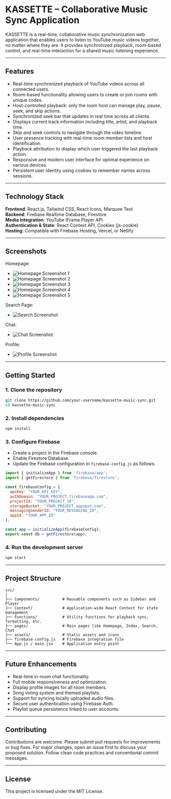 
# KASSETTE – Collaborative Music Sync Application

KASSETTE is a real-time, collaborative music synchronization web application that enables users to listen to YouTube music videos together, no matter where they are. It provides synchronized playback, room-based control, and real-time interaction for a shared music listening experience.

---

## Features

- Real-time synchronized playback of YouTube videos across all connected users.
- Room-based functionality allowing users to create or join rooms with unique codes.
- Host-controlled playback: only the room host can manage play, pause, seek, and skip actions.
- Synchronized seek bar that updates in real time across all clients.
- Displays current track information including title, artist, and playback time.
- Skip and seek controls to navigate through the video timeline.
- User presence tracking with real-time room member lists and host identification.
- Playback attribution to display which user triggered the last playback action.
- Responsive and modern user interface for optimal experience on various devices.
- Persistent user identity using cookies to remember names across sessions.

---

## Technology Stack

**Frontend**: React.js, Tailwind CSS, React Icons, Marquee Text  
**Backend**: Firebase Realtime Database, Firestore  
**Media Integration**: YouTube IFrame Player API  
**Authentication & State**: React Context API, Cookies (js-cookie)  
**Hosting**: Compatible with Firebase Hosting, Vercel, or Netlify

---

## Screenshots

Homepage:
- ![Homepage Screenshot 1](https://github.com/user-attachments/assets/575f6509-e925-4f6f-9198-718e95defa08)
- ![Homepage Screenshot 2](https://github.com/user-attachments/assets/4f2fab2d-5a82-4387-b9e8-6715143df987)
- ![Homepage Screenshot 3](https://github.com/user-attachments/assets/c14702a6-c6f8-403f-b07e-6f027839ea9f)
- ![Homepage Screenshot 4](https://github.com/user-attachments/assets/70a5a3cc-3f1f-401d-b764-5f15f5ac27f6)
- ![Homepage Screenshot 5](https://github.com/user-attachments/assets/576cc746-7eb0-437a-8919-edfbed98fa26)

Search Page:
- ![Search Screenshot](https://github.com/user-attachments/assets/920c193c-e33b-44c7-b053-6bd2ab740d29)

Chat:
- ![Chat Screenshot](https://github.com/user-attachments/assets/1195bc37-5c99-421e-9de3-6b11184b3be8)

Profile:
- ![Profile Screenshot](https://github.com/user-attachments/assets/e8c669ec-017c-4333-af55-722c32542795)

---

## Getting Started

### 1. Clone the repository

```bash
git clone https://github.com/your-username/kassette-music-sync.git
cd kassette-music-sync
```

### 2. Install dependencies

```bash
npm install
```

### 3. Configure Firebase

- Create a project in the Firebase console.
- Enable Firestore Database.
- Update the Firebase configuration in `firebase-config.js` as follows:

```javascript
import { initializeApp } from 'firebase/app';
import { getFirestore } from 'firebase/firestore';

const firebaseConfig = {
  apiKey: "YOUR_API_KEY",
  authDomain: "YOUR_PROJECT.firebaseapp.com",
  projectId: "YOUR_PROJECT_ID",
  storageBucket: "YOUR_PROJECT.appspot.com",
  messagingSenderId: "YOUR_MESSAGING_ID",
  appId: "YOUR_APP_ID"
};

const app = initializeApp(firebaseConfig);
export const db = getFirestore(app);
```

### 4. Run the development server

```bash
npm start
```

---

## Project Structure

```
src/
│
├── Components/          # Reusable components such as Sidebar and Player
├── Context/             # Application-wide React Context for state management
├── Functions/           # Utility functions for playback sync, formatting, etc.
├── pages/               # Main pages like Homepage, Index, Search, Chat
├── assets/              # Static assets and icons
├── firebase-config.js   # Firebase integration file
└── App.js / main.jsx    # Application entry point
```

---

## Future Enhancements

- Real-time in-room chat functionality.
- Full mobile responsiveness and optimization.
- Display profile images for all room members.
- Song voting system and themed playlists.
- Support for syncing locally uploaded audio files.
- Secure user authentication using Firebase Auth.
- Playlist queue persistence linked to user accounts.

---

## Contributing

Contributions are welcome. Please submit pull requests for improvements or bug fixes. For major changes, open an issue first to discuss your proposed solution. Follow clean code practices and conventional commit messages.

---

## License

This project is licensed under the MIT License.
```

